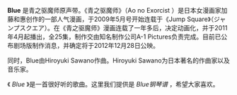 

**Blue** 是青之驱魔师原声带。《青之驱魔师》（Ao no Exorcist
）是日本女漫画家加藤和惠创作的一部人气漫画，于2009年5月号开始连载于《Jump
Square》（ジャンプスクエア）。在《青之驱魔师》漫画连载了一年多后，决定动画化，并于2011年4月起播出，全25集，制作交由知名制作公司A-1
Pictures负责完成。目前已公布剧场版制作消息，并确定将于2012年12月28日公映。

同时，Blue由Hiroyuki Sawano作曲。Hiroyuki Sawano为日本著名的作曲家以及音乐家。

《 _Blue_ 》是一首很好听的歌曲。这里我们提供是 _Blue钢琴谱_ ，希望大家喜欢。

